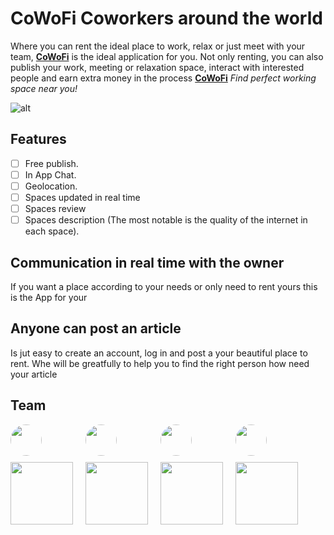 # CoWoFi Coworkers around the world

Where you can rent the ideal place to work, relax or just meet with your team, [**CoWoFi**](https://cowofi.netlify.app/) is the ideal application for you. Not only renting, you can also publish your work, meeting or relaxation space, interact with interested people and earn extra money in the process [**CoWoFi**](https://cowofi.netlify.app/) *Find perfect working space near you!* 

![alt](https://github.com/Cowofi/cowofi/blob/ux/rafiel/public/logotipo.png?raw=true)

## Features

- [ ] Free publish.
- [ ] In App Chat.
- [ ] Geolocation.
- [ ] Spaces updated in real time
- [ ] Spaces review
- [ ] Spaces description (The most notable is the quality of the internet in each space).

## Communication in real time with the owner

If you want a place according to your needs or only need to rent yours this is the App for your

## Anyone can post an article

Is jut easy to create an account, log in and post a your beautiful place to rent.
Whe will be greatfully to help you to find the right person how need your article

## Team

<div style="display:flex; gap:20px;" >
        <div >
            <a href="https://github.com/itsalb3rt" target="__blank" style="display:flex; flex-direction:column; align-content:center; text-align:center; gap:10px;" >
                <img src="https://avatars.githubusercontent.com/u/35310226?v=4" width="50"  style="border-radius:50%;"/>
                <img src="https://img.shields.io/badge/Vue.js-35495E?style=for-the-badge&logo=vue.js&logoColor=4FC08D" width=100 />
            </a>
        </div>
         <div >
            <a href="https://github.com/chakrihacker" target="__blank" style="display:flex; flex-direction:column; align-content:center; text-align:center; gap:10px;">
                <img src="https://avatars.githubusercontent.com/u/5210019?v=4" width="50"  style="border-radius:50%;"/>
                <img src="https://img.shields.io/badge/JavaScript-F7DF1E?style=for-the-badge&logo=javascript&logoColor=black" width=100 />
            </a>
        </div>
        <div >
            <a href="https://github.com/rafieltq" target="__blank" style="display:flex; flex-direction:column; align-content:center; text-align:center; gap:10px;" >
                <img src="https://avatars.githubusercontent.com/u/44907530?v=4" width="50"  style="border-radius:50%;"/>
                <img src="https://img.shields.io/badge/Figma-F24E1E?style=for-the-badge&logo=figma&logoColor=white" width=100 />
            </a>
        </div>
            <div >
            <a href="https://github.com/pcabreram1234" target="__blank" style="display:flex; flex-direction:column; align-content:center; text-align:center; gap:10px;" >
                <img src="https://avatars.githubusercontent.com/u/77460748?v=4" width="50"  style="border-radius:50%;"/>
                <img src="https://img.shields.io/badge/Notion-000000?style=for-the-badge&logo=notion&logoColor=white" width=100 />
            </a>
        </div>
        
 </div>
